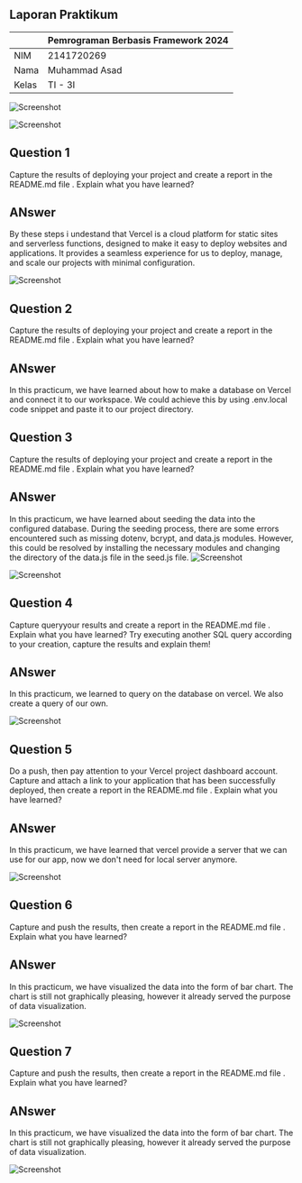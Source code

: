 ## Laporan Praktikum

|  | Pemrograman Berbasis Framework 2024 |
|--|--|
| NIM |  2141720269|
| Nama |  Muhammad Asad |
| Kelas | TI - 3I |


![Screenshot](assets/01.png)

![Screenshot](assets/02.png)

## Question 1
Capture the results of deploying your project and create a report in the README.md file . Explain what you have learned?
## ANswer
By these steps i undestand that Vercel is a cloud platform for static sites and serverless functions, designed to make it easy to deploy websites and applications. It provides a seamless experience for us to deploy, manage, and scale our projects with minimal configuration.

![Screenshot](assets/03.png)

## Question 2
Capture the results of deploying your project and create a report in the README.md file . Explain what you have learned?
## ANswer
In this practicum, we have learned about how to make a database on Vercel and connect it to our workspace. We could achieve this by using .env.local code snippet and paste it to our project directory.


## Question 3
Capture the results of deploying your project and create a report in the README.md file . Explain what you have learned?
## ANswer
In this practicum, we have learned about seeding the data into the configured database. During the seeding process, there are some errors encountered such as missing dotenv, bcrypt, and data.js modules. However, this could be resolved by installing the necessary modules and changing the directory of the data.js file in the seed.js file.
![Screenshot](assets/04.png)

![Screenshot](assets/05.png)

## Question 4
Capture queryyour results and create a report in the README.md file . Explain what you have learned? Try executing another SQL query according to your creation, capture the results and explain them!
## ANswer
In this practicum, we learned to query on the database on vercel. We also create a query of our own.

![Screenshot](assets/06.png)

## Question 5
Do a push, then pay attention to your Vercel project dashboard account. Capture and attach a link to your application that has been successfully deployed, then create a report in the README.md file . Explain what you have learned?
## ANswer
In this practicum, we have learned that vercel provide a server that we can use for our app, now we don't need for local server anymore.

![Screenshot](assets/07.png)

## Question 6
Capture and push the results, then create a report in the README.md file . Explain what you have learned?
## ANswer
In this practicum, we have visualized the data into the form of bar chart. The chart is still not graphically pleasing, however it already served the purpose of data visualization.

![Screenshot](assets/08.png)

## Question 7
Capture and push the results, then create a report in the README.md file . Explain what you have learned?
## ANswer
In this practicum, we have visualized the data into the form of bar chart. The chart is still not graphically pleasing, however it already served the purpose of data visualization.

![Screenshot](assets/09.png)